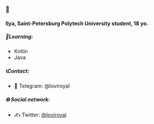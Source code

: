 ### 🤘

#### Ilya, Saint-Petersburg Polytech University student, 18 yo.

##### 📘Learning:
- Kotlin
- Java

##### 📞Contact:
- 💬 Telegram: @loviroyal

##### 🌐 Social network:
- ✍️ Twitter: [@loviroyal](https://twitter.com/loviroyal)
<!--
**ilyaorlov25/ilyaorlov25** is a ✨ _special_ ✨ repository because its `README.md` (this file) appears on your GitHub profile.
